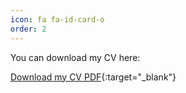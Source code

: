 ```yaml
---
icon: fa fa-id-card-o
order: 2
---
```


You can download my CV here:

[Download my CV PDF](/assets/docs/CV.pdf){:target="_blank"}
